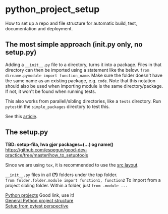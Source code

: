 # python_project_setup
How to set up a repo and file structure for automatic build, test, documentation and deployment.

## The most simple approach (__init__.py only, no setup.py)
Adding a `__init__.py` file to a directory, turns it into a package. Files in that directory can then be imported using a statement like the below.
`from dirname.pymodule import function_name`. Make sure the folder doesn't have the same name as an existing package, e.g. `code`.
Note that this notation should also be used when importing module is the same directory/package. If not, it won't be found when running tests.

This also works from parallell/sibling directories, like a `tests` directory.
Run `pytest`in the `simple_packages` directory to test this.

See this [article](https://codeburst.io/creating-local-python-packages-with-init-py-aa19f1e9e80f).  

## The setup.py

**TBD: setup-fila, hva gjør packages=(...) og name()**
https://github.com/espegun/good-dev-practice/tree/master/how_to_setuptools


Since we are using `tox`, it is recommended to use the [src layout](https://blog.ionelmc.ro/2014/05/25/python-packaging/#the-structure).  


`__init__.py` files in all **(?)** folders under the top folder.  
`from folder.folder.module import function1, function2` To import from a project sibling folder. Within a folder, just `from .module ...`  

[Python projects](https://docs.python-guide.org/writing/structure/) Good link, use it!  
[General Python project structure](https://github.com/yngvem/python-project-structure)  
[Setup from pytest perspective](https://docs.pytest.org/en/stable/goodpractices.html)  
